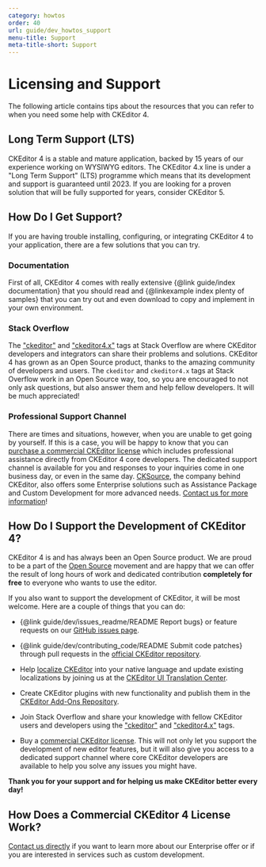 ```yaml
---
category: howtos
order: 40
url: guide/dev_howtos_support
menu-title: Support
meta-title-short: Support
---
```

<!--
Copyright (c) 2003-2022, CKSource Holding sp. z o.o. All rights reserved.
For licensing, see LICENSE.md.
-->

# Licensing and Support

The following article contains tips about the resources that you can refer to when you need some help with CKEditor 4.

## Long Term Support (LTS)

CKEditor 4 is a stable and mature application, backed by 15 years of our experience working on WYSIWYG editors. The CKEditor 4.x line is under a "Long Term Support" (LTS) programme which means that its development and support is guaranteed until 2023. If you are looking for a proven solution that will be fully supported for years, consider CKEditor 5.

## How Do I Get Support?

If you are having trouble installing, configuring, or integrating CKEditor 4 to your application, there are a few solutions that you can try.

### Documentation

First of all, CKEditor 4 comes with really extensive {@link guide/index documentation} that you should read and {@linkexample index plenty of samples} that you can try out and even download to copy and implement in your own environment.

### Stack Overflow

The ["ckeditor"](http://stackoverflow.com/questions/tagged/ckeditor) and ["ckeditor4.x"](http://stackoverflow.com/questions/tagged/ckeditor4.x) tags at Stack Overflow are where CKEditor developers and integrators can share their problems and solutions. CKEditor 4 has grown as an Open Source product, thanks to the amazing community of developers and users. The `ckeditor` and `ckeditor4.x` tags at Stack Overflow work in an Open Source way, too, so you are encouraged to not only ask questions, but also answer them and help fellow developers. It will be much appreciated!

### Professional Support Channel

There are times and situations, however, when you are unable to get going by yourself. If this is a case, you will be happy to know that you can [purchase a commercial CKEditor license](https://ckeditor.com/ckeditor-4/pricing/) which includes professional assistance directly from CKEditor 4 core developers. The dedicated support channel is available for you and responses to your inquiries come in one business day, or even in the same day. [CKSource](https://cksource.com/), the company behind CKEditor, also offers some Enterprise solutions such as Assistance Package and Custom Development for more advanced needs. [Contact us for more information](https://ckeditor.com/contact/)!

## How Do I Support the Development of CKEditor 4?

CKEditor 4 is and has always been an Open Source product. We are proud to be a part of the [Open Source](http://en.wikipedia.org/wiki/Open_source) movement and are happy that we can offer the result of long hours of work and dedicated contribution **completely for free** to everyone who wants to use the editor.

If you also want to support the development of CKEditor, it will be most welcome. Here are a couple of things that you can do:

* {@link guide/dev/issues_readme/README Report bugs} or feature requests on our [GitHub issues page](https://github.com/ckeditor/ckeditor4/issues).

* {@link guide/dev/contributing_code/README Submit code patches} through pull requests in the [official CKEditor repository](https://github.com/ckeditor/ckeditor4).

* Help [localize CKEditor](http://docs.cksource.com/CKEditor_3.x/Developers_Guide/Localization) into your native language and update existing localizations by joining us at the [CKEditor UI Translation Center](https://www.transifex.com/ckeditor/ckeditor/).

* Create CKEditor plugins with new functionality and publish them in the [CKEditor Add-Ons Repository](https://ckeditor.com/cke4/addons/plugins/all).

* Join Stack Overflow and share your knowledge with fellow CKEditor users and developers using the ["ckeditor"](http://stackoverflow.com/questions/tagged/ckeditor) and ["ckeditor4.x"](http://stackoverflow.com/questions/tagged/ckeditor4.x) tags.

* Buy a [commercial CKEditor license](https://ckeditor.com/ckeditor-4/pricing/). This will not only let you support the development of new editor features, but it will also give you access to a dedicated support channel where core CKEditor developers are available to help you solve any issues you might have.

**Thank you for your support and for helping us make CKEditor better every day!**


## How Does a Commercial CKEditor 4 License Work?

[Contact us directly](https://ckeditor.com/contact/) if you want to learn more about our Enterprise offer or if you are interested in services such as custom development.
